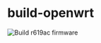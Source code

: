 # build-openwrt

![Build r619ac firmware](https://github.com/lanseyujie/build-openwrt/workflows/Build%20r619ac%20firmware/badge.svg?branch=master)